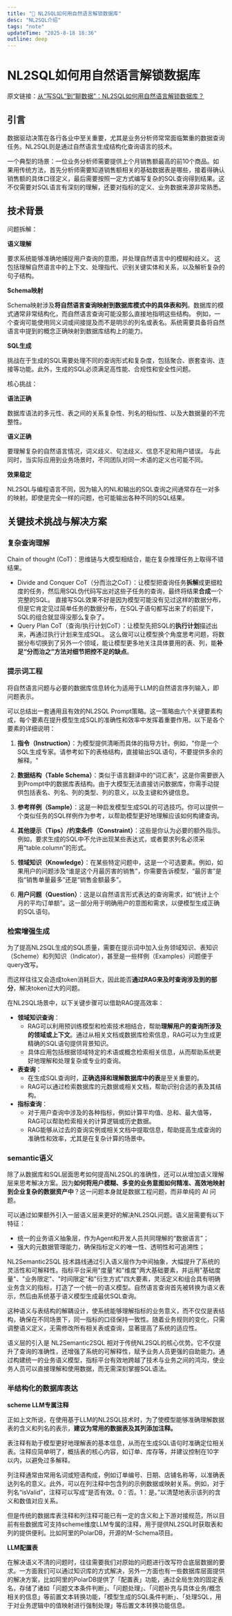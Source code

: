 ```yaml
---
title: "📕 NL2SQL如何用自然语言解锁数据库"
desc: "NL2SQL介绍"
tags: "note"
updateTime: "2025-8-18 18:36"
outline: deep
---
```


# NL2SQL如何用自然语言解锁数据库

原文链接：[从“写SQL”到“聊数据”：NL2SQL如何用自然语言解锁数据库？](https://mp.weixin.qq.com/s/lixkZeGbUYxoDe67zS6KUw)



## 引言

数据驱动决策在各行各业中至关重要，尤其是业务分析师常常面临繁重的数据查询任务。NL2SQL则是通过自然语言生成结构化查询语言的技术。

一个典型的场景：一位业务分析师需要提供上个月销售额最高的前10个商品。如果用传统方法，首先分析师需要知道销售额相关的基础数据表是哪些，接着得确认销售额的具体口径定义，最后需要按照一定方式编写复杂的SQL查询得到结果。这不仅需要对SQL语言有深刻的理解，还要对指标的定义、业务数据来源非常熟悉。



## 技术背景

问题拆解：

**语义理解**

要求系统能够准确地捕捉用户查询的意图，并处理自然语言中的模糊和歧义。
这包括理解自然语言中的上下文、处理指代、识别关键实体和关系，以及解析复杂的句子结构。

**Schema映射**

Schema映射涉及**将自然语言查询映射到数据库模式中的具体表和列**。数据库的模式通常非常结构化，而自然语言查询可能没那么直接地指明这些结构。
例如，一个查询可能使用同义词或间接提及而不是明示的列名或表名。系统需要具备将自然语言中提到的概念正确映射到数据库结构上的能力。

**SQL生成**

挑战在于生成的SQL需要处理不同的查询形式和复杂度，包括聚合、嵌套查询、连接等功能。此外，生成的SQL必须满足高性能、合规性和安全性问题。



核心挑战：

**语法正确**

数据库语法的多元性、表之间的关系复杂性、列名的相似性、以及大数据量的不完整性。

**语义正确**

要理解复杂的自然语言情况，词义歧义、句法歧义、信息不足和用户错误。
与此同时，当实际应用到业务场景时，不同团队对同一术语的定义也可能不同。

**效果稳定**

NL2SQL与编程语言不同，因为输入的NL和输出的SQL查询之间通常存在一对多的映射。即使是完全一样的问题，也可能输出各种不同的SQL结果。



## 关键技术挑战与解决方案

### **复杂查询理解**

Chain of thought (CoT)：思维链与大模型相结合，能在复杂推理任务上取得不错结果。

- Divide and Conquer CoT（分而治之CoT）：让模型把查询任务**拆解**成更细粒度的任务，然后用SQL伪代码写出对这些子任务的查询，最终将结果**合成**一个完整的SQL。
  直接写SQL效果不好是因为模型可能没有见过这样的数据分布，但是它肯定见过简单任务的数据分布，在SQL子语句都写出来了的前提下，SQL的组合就显得没那么复杂了。
- Query Plan CoT（查询/执行计划CoT）：让模型先把SQL的**执行计划**描述出来，再通过执行计划来生成SQL。
  这么做可以让模型换个角度思考问题，将数据分布切换到了另外一个领域，能让模型更多地关注具体要用的表、列，能**补足“分而治之”方法对细节把控不足的缺点**。



### **提示词工程**

将自然语言问题与必要的数据库信息转化为适用于LLM的自然语言序列输入，即问题表示。

可以总结出一套通用且有效的NL2SQL Prompt策略。这一策略由六个关键要素构成，每个要素在提升模型生成SQL的准确性和效率中发挥着重要作用。以下是各个要素的详细说明：

1. **指令（Instruction）**：为模型提供清晰而具体的指导方针。例如，"你是一个SQL生成专家。请参考如下的表格结构，直接输出SQL语句，不要提供多余的解释。"

2. **数据结构（Table Schema）**：类似于语言翻译中的“词汇表”，这是你需要嵌入到Prompt中的数据库表结构。由于大模型无法直接访问数据库，你需手动提供包括表名、列名、列的类型、列的意义，以及主键和外键信息。

3. **参考样例（Sample）**：这是一种启发模型生成SQL的可选技巧。你可以提供一个类似任务的SQL样例作为参考，以帮助模型更好地理解应该如何构建查询。

4. **其他提示（Tips）/约束条件（Constraint）**：这些是你认为必要的额外指示。例如，要求生成的SQL中不允许出现某些表达式，或者要求列名必须采用“table.column”的形式。

5. **领域知识（Knowledge）**：在某些特定问题中，这是一个可选要素。例如，如果用户的问题涉及“谁是这个月最厉害的销售”，你需要告诉模型，“最厉害”是指“销售单量最多”还是“销售金额最多”。

6. **用户问题（Question）**：这是以自然语言形式表达的查询需求，如“统计上个月的平均订单额”。这一部分用于明确用户的意图和需求，以便模型生成正确的SQL语句。



### **检索增强生成**

为了提高NL2SQL生成的SQL质量，需要在提示词中加入业务领域知识、表知识（Scheme）和列知识（Indicator），甚至是一些样例（Examples）问题便于query改写。

而这样往往又会造成token消耗巨大，因此能否**通过RAG来及时查询涉及到的部分**，解决token过大的问题。



在NL2SQL场景中，以下关键步骤可以借助RAG提高效率：

- **领域知识查询**：
  - RAG可以利用预训练模型和检索技术相结合，帮助**理解用户的查询所涉及的领域或上下文**。通过从相关文档或数据库检索信息，RAG可以为生成更精确的SQL语句提供背景知识。
  - 具体应用包括根据领域特定的术语或概念检索相关信息，从而帮助系统更好地理解和处理复杂或专业的查询。
- **表查询**：
  - 在生成SQL查询时，**正确选择和理解数据库中的表**是至关重要的。
  - RAG可以通过检索数据库的元数据或相关文档，帮助识别合适的表及其结构。
- **指标查询**：
  - 对于用户查询中涉及的各种指标，例如计算平均值、总和、最大值等，RAG可以帮助检索相关的计算逻辑或历史数据。
  - RAG能够从过去的查询实例或相关文档中提取信息，帮助提高生成查询的准确性和效率，尤其是在复杂计算的场景中。



### **semantic语义**

除了从数据库和SQL层面思考如何提高NL2SQL的准确性，还可以从增加语义理解层来思考解决方案。因为**如何将用户模糊、多变的业务意图如何精准、高效地映射到企业复杂的数据资产中**？这一问题本身就是数据工程问题，而非单纯的 AI 问题。

可以通过如果额外引入一层语义层来更好的解决NL2SQL问题。语义层需要有以下特征：

- 统一的业务语义抽象层，作为Agent和开发人员共同理解的“数据语言”；
- 强大的元数据管理能力，确保指标定义的唯一性、透明性和可追溯性；

NL2Semantic2SQL 技术路线通过引入语义层作为中间抽象，大幅提升了系统的灵活性和可解释性。指标平台采用"度量"和"维度"两大基础要素，并运用"基础度量"、"业务限定"、"时间限定"和"衍生方式"四大要素，灵活定义和组合具有明确业务含义的指标，打造了一个统一的语义模型。自然语言查询首先被转换为语义表示，然后由系统基于语义模型生成最优SQL查询。

这种语义与表结构的解耦设计，使系统能够理解指标的业务意义，而不仅仅是表结构，确保在不同场景下，同一指标的口径保持一致性。随着业务规则的变化，只需调整语义定义，无需修改所有相关表或查询，显著提高了系统的适应性。

语义层的引入是 NL2Semantic2SQL 相对于传统NL2SQL的核心优势。它不仅提升了查询的准确性，还增强了系统的可解释性，赋予业务人员更强的自助能力。通过构建统一的业务语义模型，指标平台有效地跨越了技术与业务之间的鸿沟，使业务人员可以直接理解和使用数据，而无需深刻掌握SQL语法。



### **半结构化的数据库表达**

**scheme LLM专属注释**

正如上文所说，在使用基于LLM的NL2SQL技术时，为了使模型能够准确理解数据表的含义和列名的表示，**建议为常用的数据表及其列添加注释。**

表注释有助于模型更好地理解表的基本信息，从而在生成SQL语句时准确定位相关表。注释应简单明了，概括表的核心内容，如订单、库存等，并建议控制在10字以内，以避免过多解释。

列注释通常由常用名词或短语构成，例如订单编号、日期、店铺名称等，以准确表达列名的意义。此外，可以在列注释中包含列的示例数据或映射关系。例如，对于列名“isValid”，注释可以写成“是否有效。0：否。1：是。”以清楚地表示该列的含义和数值对应关系。

但是传统的数据库表注释和列注释可能已有一定的含义和上下游对接规范，所以目前有些数据库可支持scheme维度LLM专属的注释，用于提供NL2SQL时获取表和列的提供便利。比如阿里的PolarDB，开源的M-Schema项目。

**LLM配置表**

在解决语义不清的问题时，往往需要我们对原始的问题进行改写符合底层数据的要求。一方面我们可以通过知识库的方式解决，另外一方面也有一些数据库层面提供的解决方案，比如阿里的PolarDB提供了「配置表」功能，通过全局生效的固定表名，存储了诸如「问题文本条件判断」、「问题处理」、「问题补充与具体业务/概念相关的信息」等前置文本转换功能，「模型生成的SQL条件判断」、「处理SQL，用于对业务逻辑中的值映射进行强制处理」等后置文本转换功能信息。